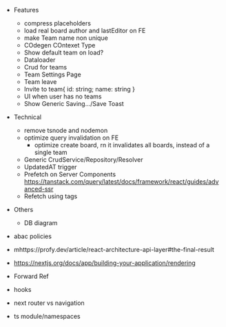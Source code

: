 - Features
  - compress placeholders
  - load real board author and lastEditor on FE
  - make Team name non unique
  - COdegen COntexet Type
  - Show default team on load?
  - Dataloader
  - Crud for teams
  - Team Settings Page
  - Team leave
  - Invite to team{ id: string; name: string }
  - UI when user has no teams
  - Show Generic Saving.../Save Toast
- Technical
  - remove tsnode and nodemon
  - optimize query invalidation on FE
    - optimize create board, rn it invalidates all boards, instead of a single team
  - Generic CrudService/Repository/Resolver
  - UpdatedAT trigger
  - Prefetch on Server Components
    https://tanstack.com/query/latest/docs/framework/react/guides/advanced-ssr
  - Refetch using tags
- Others

  - DB diagram

- abac policies
- mhttps://profy.dev/article/react-architecture-api-layer#the-final-result
- https://nextjs.org/docs/app/building-your-application/rendering
- Forward Ref
- hooks
- next router vs navigation
- ts module/namespaces
